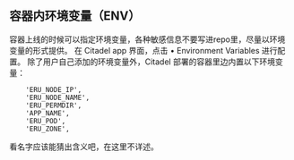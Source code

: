 ## 容器内环境变量（ENV）

容器上线的时候可以指定环境变量，各种敏感信息不要写进repo里，尽量以环境变量的形式提供。
在 Citadel app 界面，点击 • Environment Variables 进行配置。
除了用户自己添加的环境变量外，Citadel 部署的容器里边内置以下环境变量：

```
    'ERU_NODE_IP',
    'ERU_NODE_NAME',
    'ERU_PERMDIR',
    'APP_NAME',
    'ERU_POD',
    'ERU_ZONE',
```

看名字应该能猜出含义吧，在这里不详述。
